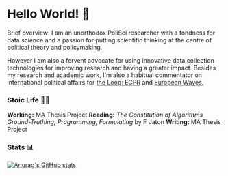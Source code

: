 # Hello World! 👋
Brief overview: I am an unorthodox PoliSci researcher with a fondness for data science and a passion for putting scientific thinking at the centre of political theory and policymaking. 

However I am also a fervent advocate for using innovative data collection technologies for improving research and having a greater impact. Besides my research and academic work, I'm also a habitual commentator on international political affairs for [the Loop: ECPR](https://theloop.ecpr.eu/) and [European Waves.](https://www.europeanwaves.com/)

### Stoic Life 👨‍🎓
**Working:** MA Thesis Project 
**Reading:** *The Constitution of Algorithms Ground-Truthing, Programming, Formulating* by F Jaton
**Writing:** MA Thesis Project 

### Stats 📊

[![Anurag's GitHub stats](https://github-readme-stats.vercel.app/api?username=mauriciomm7&theme=tokyonight)](https://github.com/mauriciomm7/github-readme-stats)
